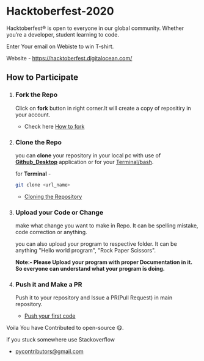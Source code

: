 # Hacktoberfest-2020

Hacktoberfest® is open to everyone in our global community. Whether you’re a developer, student learning to code.

Enter Your email on Webiste to win T-shirt.

Website - <https://hacktoberfest.digitalocean.com/>

## How to Participate

1. ### Fork the Repo

   Click on **fork** button in right corner.It will create a copy of repositiry in your account.

    - Check here [How to fork](https://docs.github.com/en/github/getting-started-with-github/fork-a-repo)

2. ### Clone the Repo

   you can **clone** your repository in your local pc with use of **[Github_Desktop](https://desktop.github.com/)** application or for your [Terminal/bash](https://git-scm.com/downloads).

   for **Terminal** -

   ```bash
   git clone <url_name>
   ```

   - [Cloning the Repository](https://docs.github.com/en/github/creating-cloning-and-archiving-repositories/cloning-a-repository)

3. ### Upload your Code or Change

    make what change you want to make in Repo. It can be spelling mistake, code correction or anything.

    you can also upload your program to respective folder. It can be anything "Hello world program", "Rock Paper Scissors".

    **Note:- Please Upload your program with proper Documentation in it. So everyone can understand what your program is doing.**

4. ### Push it and Make a PR

    Push it to your repository and Issue a PR(Pull Request) in main repository.

    - [Push your first code](https://docs.github.com/en/github/importing-your-projects-to-github/adding-an-existing-project-to-github-using-the-command-line)

Voila You have Contributed to open-source 😋.

if you stuck somewhere use Stackoverflow

- [pycontributors@gmail.com](mailto:pycontributors@gmail.com)